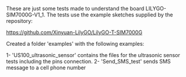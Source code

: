 These are just some tests made to understand the board LILYGO-SIM7000G-V1_1.
The tests use the example sketches supplied by the repository:

https://github.com/Xinyuan-LilyGO/LilyGO-T-SIM7000G

Created a folder 'examples' with the following examples:

1- 'US100_ultrasonic_sensor'  contains the files for the ultrasonic sensor tests including the pins connection.
2- 'Send_SMS_test' sends SMS message to a cell phone number
